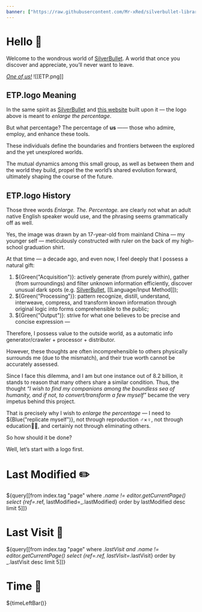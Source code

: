 ```yaml
---
banner: ["https://raw.githubusercontent.com/Mr-xRed/silverbullet-libraries/refs/heads/main/banner/welcome.jpg"]
---
```


# Hello 👋

Welcome to the wondrous world of [SilverBullet](https://v2.silverbullet.md/). A world that once you discover and appreciate, you’ll never want to leave.

_[One of us!](https://community.silverbullet.md/)_
![[ETP.png]]

## ETP.logo Meaning

In the same spirit as [SilverBullet](https://silverbullet.md/) and [this website](https://enlarge-the-percentage.fly.dev/) built upon it — the logo above is meant to _enlarge the percentage_.

But what percentage? The percentage of **us** —— those who admire, employ, and enhance these tools.

These individuals define the boundaries and frontiers between the explored and the yet unexplored worlds.

The mutual dynamics among this small group, as well as between them and the world they build, propel the the world’s shared evolution forward, ultimately shaping the course of the future.

## ETP.logo History

Those three words _Enlarge. The. Percentage._ are clearly not what an adult native English speaker would use, and the phrasing seems grammatically off as well. 

Yes, the image was drawn by an 17-year-old from mainland China — my younger self — meticulously constructed with ruler on the back of my high-school graduation shirt.

At that time — a decade ago, and even now, I feel deeply that I possess a natural gift:

1. ${Green("Acquisition")}: actively generate (from purely within), gather (from surroundings) and filter unknown information efficiently, discover unusual dark spots (e.g. [SilverBullet](https://silverbullet.md/), [[Language/Input Method]]);
2. ${Green("Processing")}: pattern recognize, distill, understand, interweave, compress, and transform known information through original logic into forms comprehensible to the public; 
3. ${Green("Output")}: strive for what one believes to be precise and concise expression —

Therefore, I possess value to the outside world, as a automatic info generator/crawler + processor + distributor.

However, these thoughts are often incomprehensible to others physically surrounds me (due to the mismatch), and their true worth cannot be accurately assessed.

Since I face this dilemma, and I am but one instance out of 8.2 billion, it stands to reason that many others share a similar condition. Thus, the thought *“I wish to find my companions among the boundless sea of humanity, and if not, to convert/transform a few myself”* became the very impetus behind this project.

That is precisely why I wish to _enlarge the percentage_ — I need to ${Blue("replicate myself")}, not through reproduction ♂×♀, not through education🧑‍🎓, and certainly not through eliminating others. 

So how should it be done? 

Well, let’s start with a logo first.

# Last Modified ✏️

${query[[from index.tag "page" where _.name != editor.getCurrentPage() select {ref=_.ref, lastModified=_.lastModified} order by lastModified desc limit 5]]}

# Last Visit 👀

${query[[from index.tag "page" 
         where _.lastVisit and _.name != editor.getCurrentPage()
         select {ref=_.ref, lastVisit=_.lastVisit} 
         order by _.lastVisit desc 
         limit 5]]}

# Time 🌄

${timeLeftBar()}
